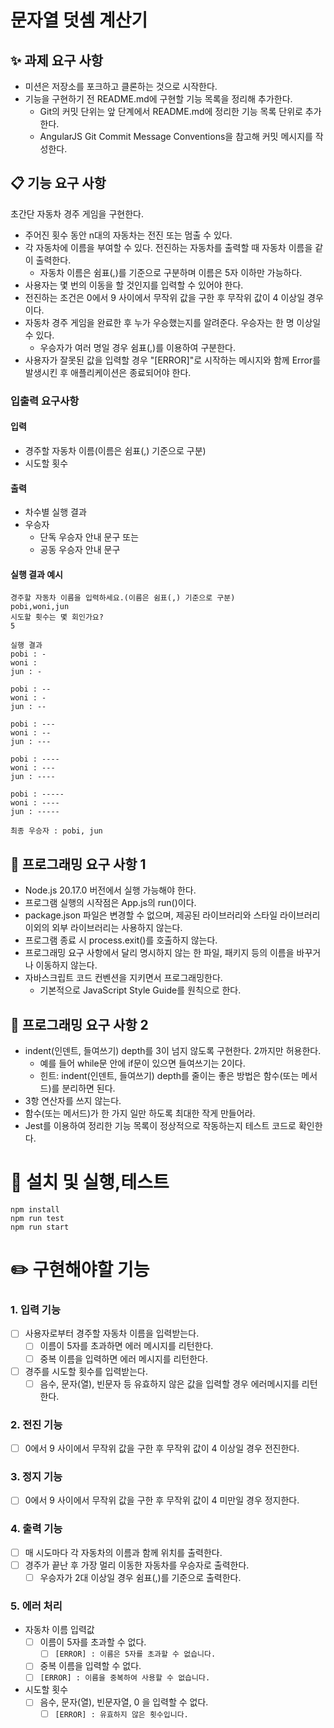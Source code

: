 # 문자열 덧셈 계산기

## ✨ 과제 요구 사항

- 미션은 저장소를 포크하고 클론하는 것으로 시작한다.
- 기능을 구현하기 전 README.md에 구현할 기능 목록을 정리해 추가한다.
  - Git의 커밋 단위는 앞 단계에서 README.md에 정리한 기능 목록 단위로 추가한다.
  - AngularJS Git Commit Message Conventions을 참고해 커밋 메시지를 작성한다.

## 📋 기능 요구 사항

초간단 자동차 경주 게임을 구현한다.

- 주어진 횟수 동안 n대의 자동차는 전진 또는 멈출 수 있다.
- 각 자동차에 이름을 부여할 수 있다. 전진하는 자동차를 출력할 때 자동차 이름을 같이 출력한다.
  - 자동차 이름은 쉼표(,)를 기준으로 구분하며 이름은 5자 이하만 가능하다.
- 사용자는 몇 번의 이동을 할 것인지를 입력할 수 있어야 한다.
- 전진하는 조건은 0에서 9 사이에서 무작위 값을 구한 후 무작위 값이 4 이상일 경우이다.
- 자동차 경주 게임을 완료한 후 누가 우승했는지를 알려준다. 우승자는 한 명 이상일 수 있다.
  - 우승자가 여러 명일 경우 쉼표(,)를 이용하여 구분한다.
- 사용자가 잘못된 값을 입력할 경우 "[ERROR]"로 시작하는 메시지와 함께 Error를 발생시킨 후 애플리케이션은 종료되어야 한다.

### 입출력 요구사항

#### 입력

- 경주할 자동차 이름(이름은 쉼표(,) 기준으로 구분)
- 시도할 횟수

#### 출력

- 차수별 실행 결과
- 우승자
  - 단독 우승자 안내 문구 또는
  - 공동 우승자 안내 문구

#### 실행 결과 예시

```
경주할 자동차 이름을 입력하세요.(이름은 쉼표(,) 기준으로 구분)
pobi,woni,jun
시도할 횟수는 몇 회인가요?
5

실행 결과
pobi : -
woni :
jun : -

pobi : --
woni : -
jun : --

pobi : ---
woni : --
jun : ---

pobi : ----
woni : ---
jun : ----

pobi : -----
woni : ----
jun : -----

최종 우승자 : pobi, jun
```

## 🔧 프로그래밍 요구 사항 1

- Node.js 20.17.0 버전에서 실행 가능해야 한다.
- 프로그램 실행의 시작점은 App.js의 run()이다.
- package.json 파일은 변경할 수 없으며, 제공된 라이브러리와 스타일 라이브러리 이외의 외부 라이브러리는 사용하지 않는다.
- 프로그램 종료 시 process.exit()를 호출하지 않는다.
- 프로그래밍 요구 사항에서 달리 명시하지 않는 한 파일, 패키지 등의 이름을 바꾸거나 이동하지 않는다.
- 자바스크립트 코드 컨벤션을 지키면서 프로그래밍한다.
  - 기본적으로 JavaScript Style Guide를 원칙으로 한다.

## 🔧 프로그래밍 요구 사항 2

- indent(인덴트, 들여쓰기) depth를 3이 넘지 않도록 구현한다. 2까지만 허용한다.
  - 예를 들어 while문 안에 if문이 있으면 들여쓰기는 2이다.
  - 힌트: indent(인덴트, 들여쓰기) depth를 줄이는 좋은 방법은 함수(또는 메서드)를 분리하면 된다.
- 3항 연산자를 쓰지 않는다.
- 함수(또는 메서드)가 한 가지 일만 하도록 최대한 작게 만들어라.
- Jest를 이용하여 정리한 기능 목록이 정상적으로 작동하는지 테스트 코드로 확인한다.

# 🚀 설치 및 실행,테스트

```
npm install
npm run test
npm run start
```

# ✏️ 구현해야할 기능

### 1. 입력 기능

- [ ] 사용자로부터 경주할 자동차 이름을 입력받는다.
  - [ ] 이름이 5자를 초과하면 에러 메시지를 리턴한다.
  - [ ] 중복 이름을 입력하면 에러 메시지를 리턴한다.
- [ ] 경주를 시도할 횟수를 입력받는다.
  - [ ] 음수, 문자(열), 빈문자 등 유효하지 않은 값을 입력할 경우 에러메시지를 리턴한다.

### 2. 전진 기능

- [ ] 0에서 9 사이에서 무작위 값을 구한 후 무작위 값이 4 이상일 경우 전진한다.

### 3. 정지 기능

- [ ] 0에서 9 사이에서 무작위 값을 구한 후 무작위 값이 4 미만일 경우 정지한다.

### 4. 출력 기능

- [ ] 매 시도마다 각 자동차의 이름과 함께 위치를 출력한다.
- [ ] 경주가 끝난 후 가장 멀리 이동한 자동차를 우승자로 출력한다.
  - [ ] 우승자가 2대 이상일 경우 쉼표(,)를 기준으로 출력한다.

### 5. 에러 처리

- 자동차 이름 입력값
  - [ ] 이름이 5자를 초과할 수 없다.
    - [ ] `[ERROR] : 이름은 5자를 초과할 수 없습니다.`
  - [ ] 중복 이름을 입력할 수 없다.
  - [ ] `[ERROR] : 이름을 중복하여 사용할 수 없습니다.`
- 시도할 횟수
  - [ ] 음수, 문자(열), 빈문자열, 0 을 입력할 수 없다.
    - [ ] `[ERROR] : 유효하지 않은 횟수입니다.`

